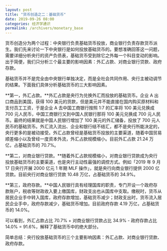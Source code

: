 ```yaml
---
layout: post
title: "货币创造之二：基础货币"
date: 2019-09-26 08:00
categories: 经济学通识
permalink: /archivers/monetary_base
---
```


货币创造分为两个过程：中央银行负责基础货币投放，商业银行负责存款货币派生。我们先来讨论一下中央银行是如何投放基础货币的。要想准确回答这一问题，需要详细分析央行的资产负债表，基础货币受到除它之外每一个科目变动的影响。出于简便，我们只分析三个最主要的影响因素：外汇占款、对商业银行贷款、政府存款。

基础货币并不是完全由中央银行单独决定，而是全社会共同作用、央行主被动调节的结果。下面我们具体分析基础货币的三大影响因素。

**第一，外汇占款。**外汇占款是央行为兑换外汇而投放的基础货币。企业 A 出口商品到美国，获得 100 美元的货款，但是美元并不能直接在国内购买原材料和支付员工工资，于是企业 A 去中国工商银行按照 1:7 的汇率将 100 美元兑换成 700 元人民币，中国工商银行又到中国人民银行那将 100 美元兑换成 700 元人民币。最终的结果就是中国人民银行增加了 100 美元的外汇储备，投放了 700 元人民币的基础货币。外汇流入流出、企业和银行结不结汇，都不是央行所能决定的，央行更多的是被动接受。外汇占款曾经是基础货币投放的主要渠道，随着中国贸易顺差缩小以及曾经一度资本外流，外汇占款规模缩小。目前外汇占款 21.24 万亿，占基础货币的 70.7%。

**第二，对商业银行贷款。**随着外汇占款规模缩小，对商业银行贷款成为央行投放基础货币的主要渠道，也是央行主动性最强的调控方式。例如「2019 年 9 月 17 日央行开展 2000 亿元 1 年期 MLF 操作」，就是央行向商业银行提供 2000 亿贷款。目前央行对商业银行贷款 10.48 万亿，占基础货币的 34.9%。

**第三，政府存款。**中国人民银行具有经理国库的职责，专门开设一个政府存款账户，税收等财政收入要上缴国库，财政支出也从国库中支取。缴税时，货币从居民企业手中转入国库，政府存款增加，基础货币减少；财政支出时，货币流入居民企业手中，政府存款减少，基础货币增加。目前政府存款 4.19 万亿，占基础货币的 14.0%。

可以看到，外汇占款占比 70.7% + 对商业银行贷款占比 34.9% - 政府存款占比 14.0% = 91.6%，解释了基础货币中的绝大部分。

简单总结：央行投放基础货币的三个主要影响因素：外汇占款、对商业银行贷款、政府存款。
